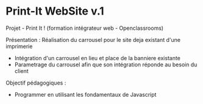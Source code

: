 # Print-It WebSite v.1

Projet - Print It ! (formation intégrateur web - Openclassrooms)

Présentation : Réalisation du carrousel pour le site deja existant d'une imprimerie

- Intégration d'un carrousel en lieu et place de la banniere existante
- Parametrage du carrousel afin que son intégration réponde au besoin du client



Objectif pédagogiques :

- Programmer en utilisant les fondamentaux de Javascript
